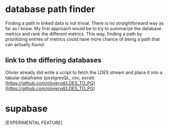 # database path finder

Finding a path in linked data is not trivial. There is no straightforward way as far as I know.
My first approach would be to try to summarize the database metrics and rank the different metrics.
This way, finding a path by prioritizing entries of metrics could have more chance of being a path that can actually found.


## link to the differing databases

Olivier already did write a script to fetch the LDES stream and place it into a tabular dataframe (postgresQL, csv, excel):
[https://github.com/oliviervd/LDES_TO_PG](https://github.com/oliviervd/LDES_TO_PG)



# supabase

[EXPERIMENTAL FEATURE]